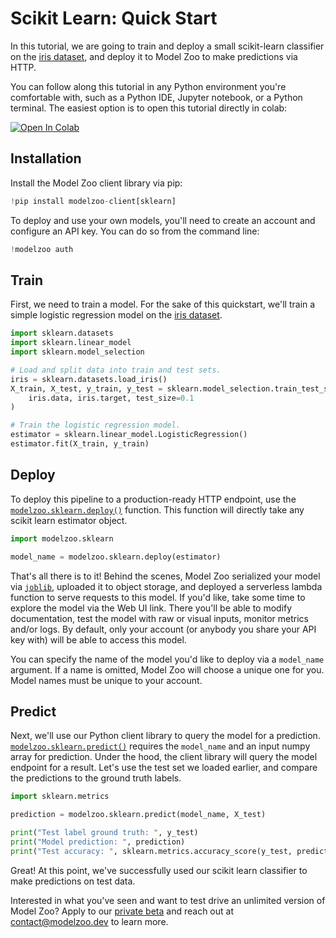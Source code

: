 Scikit Learn: Quick Start
=========================

In this tutorial, we are going to train and deploy a small scikit-learn
classifier on the [iris
dataset](https://scikit-learn.org/stable/auto_examples/datasets/plot_iris_dataset.html),
and deploy it to Model Zoo to make predictions via HTTP.

You can follow along this tutorial in any Python environment you're comfortable
with, such as a Python IDE, Jupyter notebook, or a Python terminal. The easiest
option is to open this tutorial directly in colab:

[![Open In Colab](https://colab.research.google.com/assets/colab-badge.svg)](https://colab.research.google.com/github/model-zoo/examples/blob/master/scikit-learn-quickstart/quickstart.ipynb)

Installation
------------

Install the Model Zoo client library via pip:

```python
!pip install modelzoo-client[sklearn]
```


To deploy and use your own models, you'll need to create an account and
configure an API key. You can do so from the command line:

```python
!modelzoo auth
```


Train
----

First, we need to train a model. For the sake of this quickstart, we'll train
a simple logistic regression model on the [iris
dataset](https://scikit-learn.org/stable/auto_examples/datasets/plot_iris_dataset.html).

```python
import sklearn.datasets
import sklearn.linear_model
import sklearn.model_selection

# Load and split data into train and test sets.
iris = sklearn.datasets.load_iris()
X_train, X_test, y_train, y_test = sklearn.model_selection.train_test_split(
    iris.data, iris.target, test_size=0.1
)

# Train the logistic regression model.
estimator = sklearn.linear_model.LogisticRegression()
estimator.fit(X_train, y_train)
```


Deploy
------

To deploy this pipeline to a production-ready HTTP endpoint, use the
[`modelzoo.sklearn.deploy()`](https://docs.modelzoo.dev/reference/modelzoo.sklearn.html#modelzoo.sklearn.deploy)
function. This function will directly take any scikit learn estimator object.

```python
import modelzoo.sklearn

model_name = modelzoo.sklearn.deploy(estimator)
```


That's all there is to it! Behind the scenes, Model Zoo serialized your model
via
[`joblib`](https://scikit-learn.org/stable/modules/model_persistence.html),
uploaded it to object storage, and deployed a serverless lambda function to
serve requests to this model. If you'd like, take some time to explore the
model via the Web UI link. There you'll be able to modify documentation, test
the model with raw or visual inputs, monitor metrics and/or logs. By default,
only your account (or anybody you share your API key with) will be able to
access this model.

You can specify the name of the model you'd like to deploy via a ``model_name``
argument. If a name is omitted, Model Zoo will choose a unique one for you.
Model names must be unique to your account.

Predict
-------

Next, we'll use our Python client library to query the model for a
prediction.
[`modelzoo.sklearn.predict()`](https://docs.modelzoo.dev/reference/modelzoo.sklearn.html#modelzoo.sklearn.predict)
requires the `model_name` and an input numpy array for prediction. Under the
hood, the client library will query the model endpoint for a result. Let's
use the test set we loaded earlier, and compare the predictions to the ground
truth labels.

```python
import sklearn.metrics

prediction = modelzoo.sklearn.predict(model_name, X_test)

print("Test label ground truth: ", y_test)
print("Model prediction: ", prediction)
print("Test accuracy: ", sklearn.metrics.accuracy_score(y_test, prediction))
```


Great! At this point, we've successfully used our scikit learn classifier to
make predictions on test data.

Interested in what you've seen and want to test drive an unlimited version of
Model Zoo? Apply to our [private
beta](https://modelzoo.typeform.com/to/Y8U9Lw) and reach out at
[contact@modelzoo.dev](mailto:contact@modelzoo.dev) to learn more.
